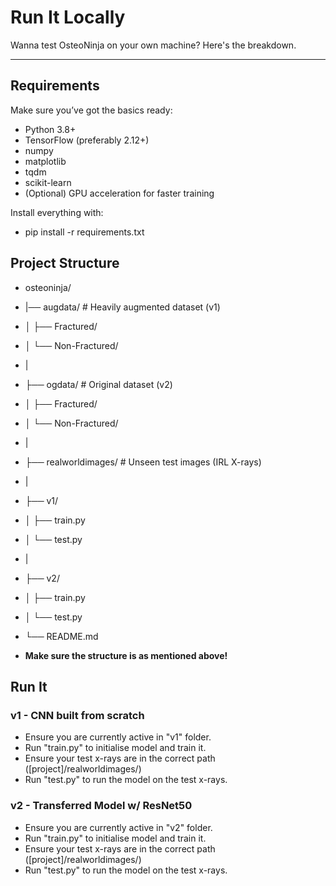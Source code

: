 # Run It Locally

Wanna test OsteoNinja on your own machine? Here's the breakdown.

---

## Requirements

Make sure you’ve got the basics ready:

- Python 3.8+
- TensorFlow (preferably 2.12+)
- numpy
- matplotlib
- tqdm
- scikit-learn
- (Optional) GPU acceleration for faster training

Install everything with:
- pip install -r requirements.txt

## Project Structure

  - osteoninja/
  - |── augdata/ # Heavily augmented dataset (v1)
  - │ ├── Fractured/
  - │ └── Non-Fractured/
  - |
  - ├── ogdata/ # Original dataset (v2)
  - │ ├── Fractured/
  - │ └── Non-Fractured/
  - |
  - ├── realworldimages/ # Unseen test images (IRL X-rays)
  - |
  - ├── v1/
  - │ ├── train.py
  - │ └── test.py
  - |
  - ├── v2/
  - │ ├── train.py
  - │ └── test.py
  - └── README.md

- **Make sure the structure is as mentioned above!**

## Run It
### v1 - CNN built from scratch
  - Ensure you are currently active in "v1" folder.
  - Run "train.py" to initialise model and train it.
  - Ensure your test x-rays are in the correct path ([project]/realworldimages/)
  - Run "test.py" to run the model on the test x-rays.

### v2 - Transferred Model w/ ResNet50
  - Ensure you are currently active in "v2" folder.
  - Run "train.py" to initialise model and train it.
  - Ensure your test x-rays are in the correct path ([project]/realworldimages/)
  - Run "test.py" to run the model on the test x-rays.
